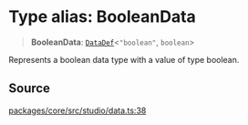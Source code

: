 # Type alias: BooleanData

> **BooleanData**: [`DataDef`](DataDef.md)\<`"boolean"`, `boolean`\>

Represents a boolean data type with a value of type boolean.

## Source

[packages/core/src/studio/data.ts:38](https://github.com/VictorS67/encre/blob/42c3bddca4be2d23ad959c1c99381eefbf43789c/packages/core/src/studio/data.ts#L38)
